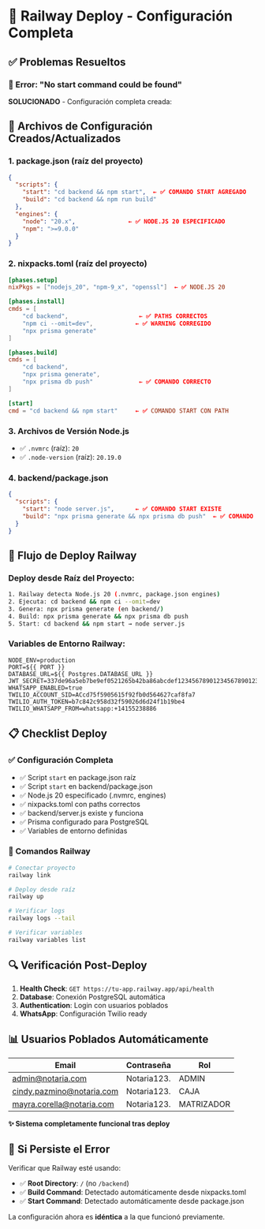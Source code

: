 # 🚂 Railway Deploy - Configuración Completa

## ✅ Problemas Resueltos

### 🎯 Error: "No start command could be found"
**SOLUCIONADO** - Configuración completa creada:

## 📁 Archivos de Configuración Creados/Actualizados

### 1. **package.json** (raíz del proyecto)
```json
{
  "scripts": {
    "start": "cd backend && npm start",  ← ✅ COMANDO START AGREGADO
    "build": "cd backend && npm run build"
  },
  "engines": {
    "node": "20.x",               ← ✅ NODE.JS 20 ESPECIFICADO
    "npm": ">=9.0.0"
  }
}
```

### 2. **nixpacks.toml** (raíz del proyecto)
```toml
[phases.setup]
nixPkgs = ["nodejs_20", "npm-9_x", "openssl"]  ← ✅ NODE.JS 20

[phases.install]
cmds = [
    "cd backend",                    ← ✅ PATHS CORRECTOS
    "npm ci --omit=dev",            ← ✅ WARNING CORREGIDO
    "npx prisma generate"
]

[phases.build]
cmds = [
    "cd backend",
    "npx prisma generate",
    "npx prisma db push"             ← ✅ COMANDO CORRECTO
]

[start]
cmd = "cd backend && npm start"     ← ✅ COMANDO START CON PATH
```

### 3. **Archivos de Versión Node.js**
- ✅ `.nvmrc` (raíz): `20`
- ✅ `.node-version` (raíz): `20.19.0`

### 4. **backend/package.json** 
```json
{
  "scripts": {
    "start": "node server.js",      ← ✅ COMANDO START EXISTE
    "build": "npx prisma generate && npx prisma db push"  ← ✅ COMANDO CORRECTO
  }
}
```

## 🚀 Flujo de Deploy Railway

### Deploy desde Raíz del Proyecto:
```bash
1. Railway detecta Node.js 20 (.nvmrc, package.json engines)
2. Ejecuta: cd backend && npm ci --omit=dev
3. Genera: npx prisma generate (en backend/)
4. Build: npx prisma generate && npx prisma db push
5. Start: cd backend && npm start → node server.js
```

### Variables de Entorno Railway:
```env
NODE_ENV=production
PORT=${{ PORT }}
DATABASE_URL=${{ Postgres.DATABASE_URL }}
JWT_SECRET=337de96a5eb7be9ef0521265b42ba86abcdef123456789012345678901234567890
WHATSAPP_ENABLED=true
TWILIO_ACCOUNT_SID=ACcd75f5905615f92fb0d564627caf8fa7
TWILIO_AUTH_TOKEN=b7c842c958d32f59026d6d24f1b19be4
TWILIO_WHATSAPP_FROM=whatsapp:+14155238886
```

## 📋 Checklist Deploy

### ✅ Configuración Completa
- ✅ Script `start` en package.json raíz
- ✅ Script `start` en backend/package.json  
- ✅ Node.js 20 especificado (.nvmrc, engines)
- ✅ nixpacks.toml con paths correctos
- ✅ backend/server.js existe y funciona
- ✅ Prisma configurado para PostgreSQL
- ✅ Variables de entorno definidas

### 🎯 Comandos Railway

```bash
# Conectar proyecto
railway link

# Deploy desde raíz
railway up

# Verificar logs
railway logs --tail

# Verificar variables
railway variables list
```

## 🔍 Verificación Post-Deploy

1. **Health Check**: `GET https://tu-app.railway.app/api/health`
2. **Database**: Conexión PostgreSQL automática
3. **Authentication**: Login con usuarios poblados
4. **WhatsApp**: Configuración Twilio ready

## 📊 Usuarios Poblados Automáticamente

| Email | Contraseña | Rol |
|-------|------------|-----|
| admin@notaria.com | Notaria123. | ADMIN |
| cindy.pazmino@notaria.com | Notaria123. | CAJA |
| mayra.corella@notaria.com | Notaria123. | MATRIZADOR |

**✨ Sistema completamente funcional tras deploy**

## 🚨 Si Persiste el Error

Verificar que Railway esté usando:
- ✅ **Root Directory**: `/` (no `/backend`)
- ✅ **Build Command**: Detectado automáticamente desde nixpacks.toml
- ✅ **Start Command**: Detectado automáticamente desde package.json

La configuración ahora es **idéntica** a la que funcionó previamente.